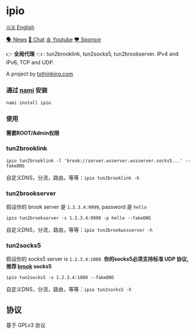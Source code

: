 # ipio

[🇬🇧 English](README.md)

[🗣 News](https://t.me/txthinking_news)
[💬 Chat](https://join.txthinking.com)
[🩸 Youtube](https://www.youtube.com/txthinking) 
[❤️ Sponsor](https://github.com/sponsors/txthinking)

👉 **全局代理** 👈 : tun2brooklink, tun2socks5, tun2brookserver. IPv4 and IPv6, TCP and UDP.

A project by [txthinking.com](https://www.txthinking.com)

### 通过 [nami](https://github.com/txthinking/nami) 安装

```
nami install ipio
```

### 使用

**需要ROOT/Admin权限**

### tun2brooklink

```
ipio tun2brooklink -l 'brook://server.wsserver.wssserver.socks5...' --fakeDNS
```

自定义DNS，分流，路由，等等：`ipio tun2brooklink -h`

### tun2brookserver

假设你的 brook server 是 `1.2.3.4:9999`, password 是 `hello`

```
ipio tun2brookserver -s 1.2.3.4:9999 -p hello --fakeDNS
```

自定义DNS，分流，路由，等等：`ipio tun2brookwssserver -h`

### tun2socks5

假设你的 socks5 server is `1.2.3.4:1080`. **你的socks5必须支持标准 UDP 协议, 推荐 [brook](https://github.com/txthinking/brook) socks5**

```
ipio tun2socks5 -s 1.2.3.4:1080 --fakeDNS
```

自定义DNS，分流，路由，等等：`ipio tun2socks5 -h`

## 协议

基于 GPLv3 协议
